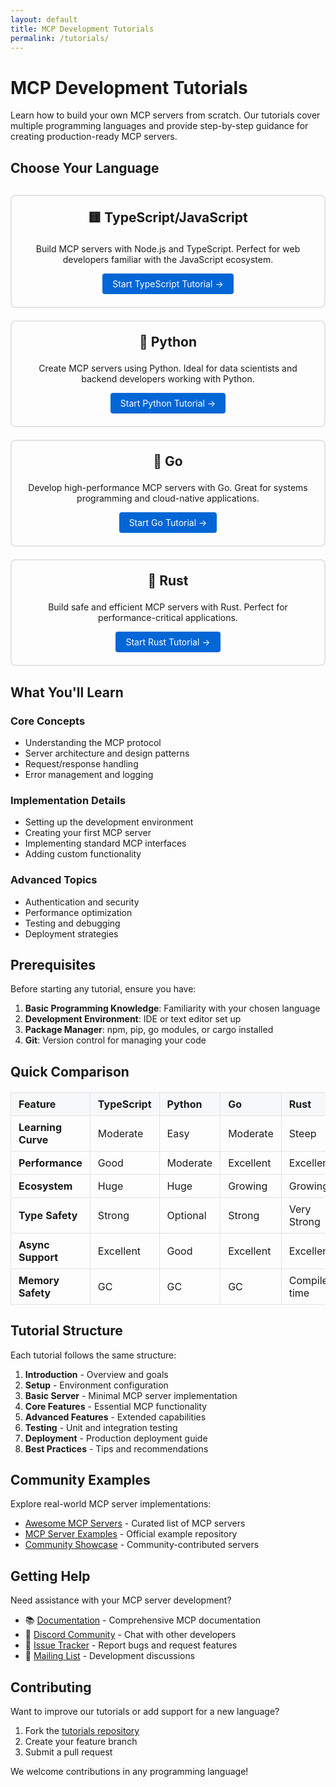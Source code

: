 ```yaml
---
layout: default
title: MCP Development Tutorials
permalink: /tutorials/
---
```


# MCP Development Tutorials

Learn how to build your own MCP servers from scratch. Our tutorials cover multiple programming languages and provide step-by-step guidance for creating production-ready MCP servers.

## Choose Your Language

<div class="language-grid">
  <div class="language-card">
    <h3>🟨 TypeScript/JavaScript</h3>
    <p>Build MCP servers with Node.js and TypeScript. Perfect for web developers familiar with the JavaScript ecosystem.</p>
    <a href="./typescript-tutorial/" class="btn">Start TypeScript Tutorial →</a>
  </div>

  <div class="language-card">
    <h3>🐍 Python</h3>
    <p>Create MCP servers using Python. Ideal for data scientists and backend developers working with Python.</p>
    <a href="./python-tutorial/" class="btn">Start Python Tutorial →</a>
  </div>

  <div class="language-card">
    <h3>🐹 Go</h3>
    <p>Develop high-performance MCP servers with Go. Great for systems programming and cloud-native applications.</p>
    <a href="./go-tutorial/" class="btn">Start Go Tutorial →</a>
  </div>

  <div class="language-card">
    <h3>🦀 Rust</h3>
    <p>Build safe and efficient MCP servers with Rust. Perfect for performance-critical applications.</p>
    <a href="./rust-tutorial/" class="btn">Start Rust Tutorial →</a>
  </div>
</div>

## What You'll Learn

### Core Concepts
- Understanding the MCP protocol
- Server architecture and design patterns
- Request/response handling
- Error management and logging

### Implementation Details
- Setting up the development environment
- Creating your first MCP server
- Implementing standard MCP interfaces
- Adding custom functionality

### Advanced Topics
- Authentication and security
- Performance optimization
- Testing and debugging
- Deployment strategies

## Prerequisites

Before starting any tutorial, ensure you have:

1. **Basic Programming Knowledge**: Familiarity with your chosen language
2. **Development Environment**: IDE or text editor set up
3. **Package Manager**: npm, pip, go modules, or cargo installed
4. **Git**: Version control for managing your code

## Quick Comparison

| Feature | TypeScript | Python | Go | Rust |
|---------|------------|--------|-----|------|
| **Learning Curve** | Moderate | Easy | Moderate | Steep |
| **Performance** | Good | Moderate | Excellent | Excellent |
| **Ecosystem** | Huge | Huge | Growing | Growing |
| **Type Safety** | Strong | Optional | Strong | Very Strong |
| **Async Support** | Excellent | Good | Excellent | Excellent |
| **Memory Safety** | GC | GC | GC | Compile-time |

## Tutorial Structure

Each tutorial follows the same structure:

1. **Introduction** - Overview and goals
2. **Setup** - Environment configuration
3. **Basic Server** - Minimal MCP server implementation
4. **Core Features** - Essential MCP functionality
5. **Advanced Features** - Extended capabilities
6. **Testing** - Unit and integration testing
7. **Deployment** - Production deployment guide
8. **Best Practices** - Tips and recommendations

## Community Examples

Explore real-world MCP server implementations:

- [Awesome MCP Servers](https://github.com/magicmcp/awesome-mcp-servers) - Curated list of MCP servers
- [MCP Server Examples](https://github.com/magicmcp/examples) - Official example repository
- [Community Showcase](https://github.com/magicmcp/showcase) - Community-contributed servers

## Getting Help

Need assistance with your MCP server development?

- 📚 [Documentation](https://docs.magicmcp.net) - Comprehensive MCP documentation
- 💬 [Discord Community](https://discord.gg/magicmcp) - Chat with other developers
- 🐛 [Issue Tracker](https://github.com/magicmcp/mcp-sdk/issues) - Report bugs and request features
- 📧 [Mailing List](https://groups.google.com/g/magicmcp-dev) - Development discussions

## Contributing

Want to improve our tutorials or add support for a new language?

1. Fork the [tutorials repository](https://github.com/magicmcp/tutorials)
2. Create your feature branch
3. Submit a pull request

We welcome contributions in any programming language!

<style>
.language-grid {
  display: grid;
  grid-template-columns: repeat(auto-fit, minmax(280px, 1fr));
  gap: 20px;
  margin: 30px 0;
}

.language-card {
  border: 2px solid #e1e4e8;
  border-radius: 8px;
  padding: 20px;
  text-align: center;
  transition: transform 0.2s, box-shadow 0.2s;
}

.language-card:hover {
  transform: translateY(-2px);
  box-shadow: 0 4px 12px rgba(0,0,0,0.1);
}

.language-card h3 {
  margin-top: 0;
  font-size: 1.5em;
}

.btn {
  display: inline-block;
  padding: 8px 16px;
  background: #0366d6;
  color: white;
  text-decoration: none;
  border-radius: 4px;
  transition: background 0.2s;
}

.btn:hover {
  background: #0256c7;
}

table {
  width: 100%;
  margin: 20px 0;
  border-collapse: collapse;
}

th, td {
  border: 1px solid #e1e4e8;
  padding: 8px 12px;
  text-align: left;
}

th {
  background: #f6f8fa;
  font-weight: bold;
}
</style>